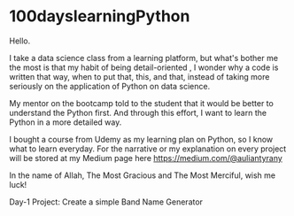 # 100dayslearningPython

Hello.

I take a data science class from a learning platform, but what's bother me the most is that my habit of being detail-oriented , I wonder why a code is written that way,
when to put that, this, and that, instead of taking more seriously on the application of Python on data science. 

My mentor on the bootcamp told to the student that it would be better to understand the Python first. And through this effort,
I want to learn the Python in a more detailed way.

I bought a course from Udemy as my learning plan on Python, so I know what to learn everyday. For the narrative or my explanation on every project will be stored at
my Medium page here https://medium.com/@auliantyrany

In the name of Allah, The Most Gracious and The Most Merciful, wish me luck!

Day-1 Project: Create a simple Band Name Generator
